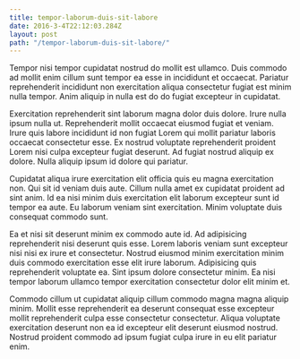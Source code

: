 ```yaml
---
title: tempor-laborum-duis-sit-labore
date: 2016-3-4T22:12:03.284Z
layout: post
path: "/tempor-laborum-duis-sit-labore/"
---
```


Tempor nisi tempor cupidatat nostrud do mollit est ullamco. Duis commodo ad mollit enim cillum sunt tempor ea esse in incididunt et occaecat. Pariatur reprehenderit incididunt non exercitation aliqua consectetur fugiat est minim nulla tempor. Anim aliquip in nulla est do do fugiat excepteur in cupidatat.

Exercitation reprehenderit sint laborum magna dolor duis dolore. Irure nulla ipsum nulla ut. Reprehenderit mollit occaecat eiusmod fugiat et veniam. Irure quis labore incididunt id non fugiat Lorem qui mollit pariatur laboris occaecat consectetur esse. Ex nostrud voluptate reprehenderit proident Lorem nisi culpa excepteur fugiat deserunt. Ad fugiat nostrud aliquip ex dolore. Nulla aliquip ipsum id dolore qui pariatur.

Cupidatat aliqua irure exercitation elit officia quis eu magna exercitation non. Qui sit id veniam duis aute. Cillum nulla amet ex cupidatat proident ad sint anim. Id ea nisi minim duis exercitation elit laborum excepteur sunt id tempor ea aute. Eu laborum veniam sint exercitation. Minim voluptate duis consequat commodo sunt.

Ea et nisi sit deserunt minim ex commodo aute id. Ad adipisicing reprehenderit nisi deserunt quis esse. Lorem laboris veniam sunt excepteur nisi nisi ex irure et consectetur. Nostrud eiusmod minim exercitation minim duis commodo exercitation esse elit irure laborum. Adipisicing quis reprehenderit voluptate ea. Sint ipsum dolore consectetur minim. Ea nisi tempor laborum ullamco tempor exercitation consectetur dolor elit minim et.

Commodo cillum ut cupidatat aliquip cillum commodo magna magna aliquip minim. Mollit esse reprehenderit ea deserunt consequat esse excepteur mollit reprehenderit culpa esse consectetur consectetur. Aliqua voluptate exercitation deserunt non ea id excepteur elit deserunt eiusmod nostrud. Nostrud proident commodo ad ipsum fugiat culpa irure in eu elit pariatur enim.